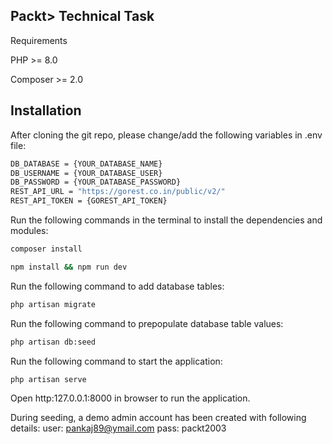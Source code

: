 ## Packt> Technical Task

Requirements

PHP >= 8.0

Composer >= 2.0

## Installation

After cloning the git repo, please change/add the following variables in .env file:

```sh
DB_DATABASE = {YOUR_DATABASE_NAME}
DB_USERNAME = {YOUR_DATABASE_USER}
DB_PASSWORD = {YOUR_DATABASE_PASSWORD}
REST_API_URL = "https://gorest.co.in/public/v2/"
REST_API_TOKEN = {GOREST_API_TOKEN}
```

Run the following commands in the terminal to install the dependencies and modules:

```sh
composer install
```

```sh
npm install && npm run dev
```

Run the following command to add database tables:

```sh
php artisan migrate
```

Run the following command to prepopulate database table values:

```sh
php artisan db:seed
```

Run the following command to start the application:

```sh
php artisan serve
```

Open http:127.0.0.1:8000 in browser to run the application.

During seeding, a demo admin account has been created with following details:
user: pankaj89@ymail.com
pass: packt2003
